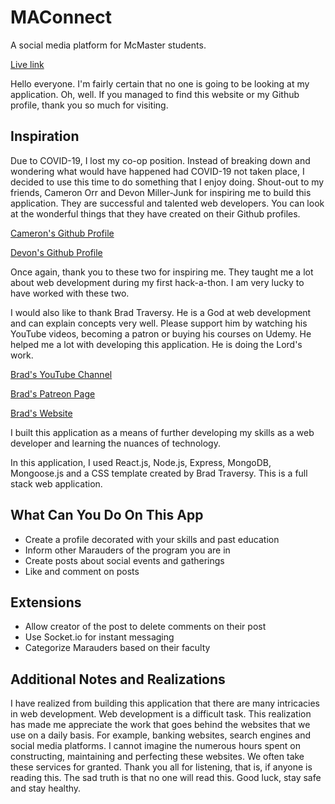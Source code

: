 # MAConnect

A social media platform for McMaster students.

[Live link](https://afternoon-brook-79739.herokuapp.com)

Hello everyone. I'm fairly certain that no one
is going to be looking at my application. Oh,
well. If you managed to find this website or
my Github profile, thank you so
much for visiting.

## Inspiration

Due to COVID-19, I lost my co-op position. Instead of breaking down and wondering what would have happened had COVID-19 not taken place, I decided to use this time to do something that I enjoy doing. Shout-out to my friends, Cameron Orr and Devon Miller-Junk for inspiring me to build this application. They are successful and talented web developers. You can look at the wonderful things that they have created on their Github profiles.

[Cameron's Github Profile](https://github.com/cameronorr)

[Devon's Github Profile](https://github.com/DevonMillerJunk)

Once again, thank you to these two for inspiring me. They taught me a lot about web development during my first hack-a-thon. I am very lucky to have worked with these two.

I would also like to thank Brad Traversy. He is a God at web development and can explain concepts very well. Please support him by watching his YouTube videos, becoming a patron or buying his courses on Udemy. He helped me a lot with developing this application. He is doing the Lord's work.

[Brad's YouTube Channel](https://www.youtube.com/channel/UC29ju8bIPH5as8OGnQzwJyA)

[Brad's Patreon Page](https://www.patreon.com/traversymedia)

[Brad's Website](https://www.traversymedia.com)

I built this application as a means of further developing my skills as a web developer and learning the nuances of technology.

In this application, I used React.js, Node.js, Express, MongoDB, Mongoose.js and a CSS template created by Brad Traversy. This is a full stack web application.

## What Can You Do On This App

- Create a profile decorated with your skills and past education
- Inform other Marauders of the program you are in
- Create posts about social events and gatherings
- Like and comment on posts

## Extensions

- Allow creator of the post to delete comments on their post
- Use Socket.io for instant messaging
- Categorize Marauders based on their faculty

## Additional Notes and Realizations

I have realized from building this application that there are many intricacies in web development. Web development is a difficult task. This realization has made me appreciate the work that goes behind the websites that we use on a daily basis. For example, banking websites, search engines and social media platforms. I cannot imagine the numerous hours spent on constructing, maintaining and perfecting these websites. We often take these services for granted. Thank you all for listening, that is, if anyone is reading this. The sad truth is that no one will read this. Good luck, stay safe and stay healthy.

